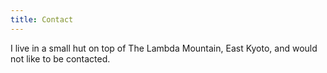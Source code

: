 ```yaml
---
title: Contact
---
```


I live in a small hut on top of The Lambda Mountain, East Kyoto, and
would not like to be contacted.
